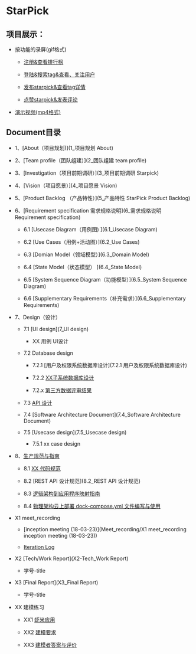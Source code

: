 # StarPick

## 项目展示：
* 按功能的录屏(gif格式)

  * [注册&查看排行榜](/image/注册排行.gif)

  * [登陆&搜索tag&查看、关注用户](/image/登陆搜索tag关注用户.gif)

  * [发布starpick&查看tag详情](/image/发布pick查看tag.gif)

  * [点赞starpick&发表评论](/image/点赞发布评论.gif)

* [演示视频(mp4格式)](/image/演示视频.mp4)

## [](#TOC)Document目录

* 1、[About（项目规划)](1_项目规划 About)

* 2、[Team profile（团队组建）](2_团队组建 team profile)

* 3、[Investigation（项目前期调研）](3_项目前期调研 Starpick)

* 4、[Vision（项目愿景）](4_项目愿景 Vision)

* 5、[Product Backlog （产品特性）](5_产品特性 StarPick Product Backlog)

* 6、[Requirement specification 需求规格说明](6_需求规格说明 Requirement specification)

  - 6.1 [Usecase Diagram（用例图) ](6.1_Usecase Diagram)

  - 6.2 [Use Cases（用例+活动图）](6.2_Use Cases)

  - 6.3 [Domian Model（领域模型）](6.3_Domain Model)

  - 6.4 [State Model（状态模型） ](6.4_State Model)

  - 6.5 [System Sequence Diagram（功能模型）](6.5_System Sequence Diagram)
  
  - 6.6 [Supplementary Requirements（补充需求）](6.6_Supplementary Requirements)

* 7、Design（设计）

  - 7.1 [UI design](7_UI design)
 
     - XX 用例 UI设计

  - 7.2 Database design

     - 7.2.1 [用户及权限系统数据库设计](7.2.1 用户及权限系统数据库设计)

     - 7.2.2 [XX子系统数据库设计](7.2.2数据库设计)

     - 7.2.x [第三方数据评审结果](7.2.x_第三方数据评审结果)

  - 7.3 [API 设计](7.3_API设计)

  - 7.4 [Software Architecture Document](7.4_Software Architecture Document)

  - 7.5 [Usecase design](7.5_Usecase design)

     - 7.5.1 xx case design

* 8、[生产规范与指南](8_生产规范与指南)  

  - 8.1 [XX 代码规范](8_生产规范与指南)

  - 8.2 [REST API 设计规范](8.2_REST API 设计规范)
  
  - 8.3 [逻辑架构到应用程序映射指南](8.3_逻辑架构到应用程序映射指南)
  
  - 8.4 [物理架构云上部署 dock-compose.yml 文件编写与使用](8.4_物理架构云上部署)

* X1 meet_recording

  - [inception meeting (18-03-23)](Meet_recording/X1 meet_recording inception meeting (18-03-23))
  
  - [Iteration Log](Iteration)

* X2 [Tech/Work Report](X2-Tech_Work Report)

   - 学号-title

* X3 [Final Report](X3_Final Report)

   - 学号-title
  
* XX 建模练习

  - XX1 [虾米应用](XX建模练习/XX1_虾米音乐文档.md)
 
  - XX2 [建模要求](XX建模练习/XX2_建模要求.md)
 
  - XX3 [建模者答案与评价](XX建模练习/XX3_建模者答案与评价.md)
